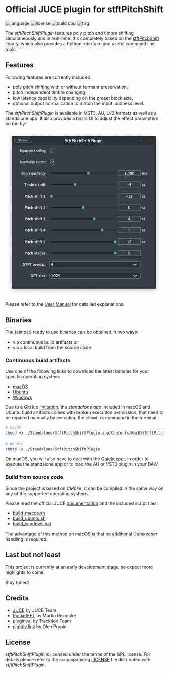 # Official JUCE plugin for stftPitchShift

![language](https://img.shields.io/badge/plugin-AU%20LV2%20VST3-blue)
![license](https://img.shields.io/github/license/jurihock/stftPitchShiftPlugin?color=blue)
![build cpp](https://img.shields.io/github/actions/workflow/status/jurihock/stftPitchShiftPlugin/build.yml?branch=main&label=build)
![tag](https://img.shields.io/github/v/tag/jurihock/stftPitchShiftPlugin?color=gold)

The _stftPitchShiftPlugin_ features poly pitch and timbre shifting simultaneously and in real-time.
It's completely based on the [stftPitchShift](https://github.com/jurihock/stftPitchShift) library,
which also provides a Python interface and useful command line tools.

## Features

Following features are currently included:

- poly pitch shifting with or without formant preservation,
- pitch independent timbre changing,
- low latency capability depending on the preset block size,
- optional output normalization to match the input loudness level.

The _stftPitchShiftPlugin_ is available in VST3, AU, LV2 formats as well as a standalone app.
It also provides a basic UI to adjust the effect parameters on the fly:

<img src="assets/screenshot.png" width="500">

Please refer to the [User Manual](MANUAL.md) for detailed explanations.

## Binaries

The (almost) ready to use binaries can be obtained in two ways:

- via continuous build artifacts or
- via a local build from the source code.

### Continuous build artifacts

Use one of the following links to download the latest binaries for your specific operating system:

- [macOS](https://nightly.link/jurihock/stftPitchShiftPlugin/workflows/build/main/StftPitchShiftPlugin-macos-latest.zip)
- [Ubuntu](https://nightly.link/jurihock/stftPitchShiftPlugin/workflows/build/main/StftPitchShiftPlugin-ubuntu-latest.zip)
- [Windows](https://nightly.link/jurihock/stftPitchShiftPlugin/workflows/build/main/StftPitchShiftPlugin-windows-latest.zip)

Due to a GitHub [limitation](https://github.com/actions/upload-artifact/issues/38),
the _standalone app_ included in macOS and Ubuntu build artifacts comes with broken execution permission,
that need to be repaired manually by executing the `chmod +x` command in the terminal:

``` bash
# macOS
chmod +x ./Standalone/StftPitchShiftPlugin.app/Contents/MacOS/StftPitchShiftPlugin

# Ubuntu
chmod +x ./Standalone/StftPitchShiftPlugin
```

On macOS, you will also have to deal with the [Gatekeeper](https://support.apple.com/HT202491),
in order to execute the standalone app or to load the AU or VST3 plugin in your DAW.

### Build from source code

Since the project is based on _CMake_, it can be compiled in the same way on any of the supported operating systems.

Please read the official JUCE [documentation](https://github.com/juce-framework/JUCE/blob/master/docs/CMake%20API.md) and the included script files:

- [build_macos.sh](scripts/build_macos.sh)
- [build_ubuntu.sh](scripts/build_ubuntu.sh)
- [build_windows.bat](scripts/build_windows.bat)

The advantage of this method on macOS is that no additional _Gatekeeper_ handling is required.

## Last but not least

This project is currently at an early development stage, so expect more highlights to come.

Stay tuned!

## Credits

- [JUCE](https://github.com/juce-framework/JUCE) by JUCE Team
- [PocketFFT](https://gitlab.mpcdf.mpg.de/mtr/pocketfft) by Martin Reinecke
- [pluginval](https://github.com/Tracktion/pluginval) by Tracktion Team
- [nightly.link](https://github.com/oprypin/nightly.link) by Oleh Prypin

## License

*stftPitchShiftPlugin* is licensed under the terms of the GPL license.
For details please refer to the accompanying [LICENSE](LICENSE) file distributed with *stftPitchShiftPlugin*.
